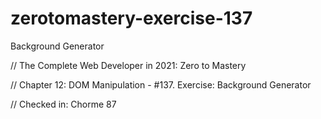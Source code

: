 # zerotomastery-exercise-137
 Background Generator

// The Complete Web Developer in 2021: Zero to Mastery

// Chapter 12: DOM Manipulation - #137. Exercise: Background Generator

// Checked in: Chorme 87